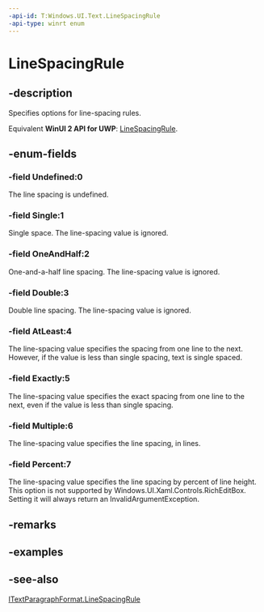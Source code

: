 ```yaml
---
-api-id: T:Windows.UI.Text.LineSpacingRule
-api-type: winrt enum
---
```


<!-- Enumeration syntax
public enum Windows.UI.Text.LineSpacingRule : int
-->

# LineSpacingRule

## -description
Specifies options for line-spacing rules.

Equivalent **WinUI 2 API for UWP**: [LineSpacingRule](/windows/winui/api/microsoft.ui.text.linespacingrule).

## -enum-fields
### -field Undefined:0
The line spacing is undefined.

### -field Single:1
Single space. The line-spacing value is ignored.

### -field OneAndHalf:2
One-and-a-half line spacing. The line-spacing value is ignored.

### -field Double:3
Double line spacing. The line-spacing value is ignored.

### -field AtLeast:4
The line-spacing value specifies the spacing from one line to the next. However, if the value is less than single spacing, text is single spaced.

### -field Exactly:5
The line-spacing value specifies the exact spacing from one line to the next, even if the value is less than single spacing.

### -field Multiple:6
The line-spacing value specifies the line spacing, in lines.

### -field Percent:7
The line-spacing value specifies the line spacing by percent of line height. This option is not supported by Windows.UI.Xaml.Controls.RichEditBox. Setting it will always return an InvalidArgumentException. 


## -remarks

## -examples

## -see-also
[ITextParagraphFormat.LineSpacingRule](itextparagraphformat_linespacingrule.md)

